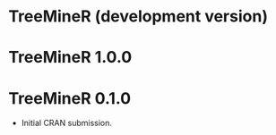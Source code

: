 # TreeMineR (development version)

# TreeMineR 1.0.0

# TreeMineR 0.1.0

* Initial CRAN submission.
